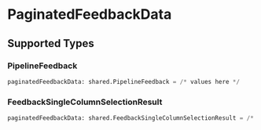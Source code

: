 # PaginatedFeedbackData


## Supported Types

### PipelineFeedback

```python
paginatedFeedbackData: shared.PipelineFeedback = /* values here */
```

### FeedbackSingleColumnSelectionResult

```python
paginatedFeedbackData: shared.FeedbackSingleColumnSelectionResult = /* values here */
```

